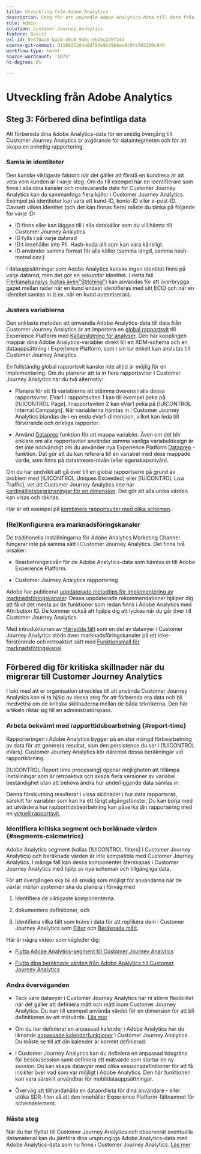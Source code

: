```yaml
---
title: Utveckling från Adobe Analytics
description: Steg för att omvandla Adobe Analytics-data till data från Customer Journey Analytics
role: Admin
solution: Customer Journey Analytics
feature: Basics
exl-id: 5e3f0aa0-ba24-48c8-948c-ebb5c270f34d
source-git-commit: 01188253d4a8d794e9cd9bbea9c0fef02180c940
workflow-type: tm+mt
source-wordcount: '1073'
ht-degree: 0%

---
```


# Utveckling från Adobe Analytics

## Steg 3: Förbered dina befintliga data

Att förbereda dina Adobe Analytics-data för en smidig övergång till Customer Journey Analytics är avgörande för dataintegriteten och för att skapa en enhetlig rapportering.

### Samla in identiteter

Den kanske viktigaste faktorn när det gäller att förstå en kundresa är att veta vem kunden är i varje steg. Om du till exempel har en identifierare som finns i alla dina kanaler och motsvarande data för Customer Journey Analytics kan du sammanfoga flera källor i Customer Journey Analytics.
Exempel på identiteter kan vara ett kund-ID, konto-ID eller e-post-ID. Oavsett vilken identitet (och det kan finnas flera) måste du tänka på följande för varje ID:

* ID finns eller kan läggas till i alla datakällor som du vill hämta till Customer Journey Analytics
* ID fylls i på varje datarad
* ID:t innehåller inte PII. Hash-koda allt som kan vara känsligt.
* ID använder samma format för alla källor (samma längd, samma hash-metod osv.)

I datauppsättningar som Adobe Analytics kanske ingen identitet finns på varje datarad, men det gör en sekundär identitet. I detta fall [Flerkanalsanalys (kallas även&quot;Stitching&quot;)](/help/stitching/overview.md) kan användas för att överbrygga gapet mellan rader när en kund endast identifieras med sitt ECID och när en identitet samlas in (t.ex. när en kund autentiseras).

### Justera variablerna

Den enklaste metoden att omvandla Adobe Analytics-data till data från Customer Journey Analytics är att importera en [global rapportsvit](https://experienceleague.adobe.com/docs/analytics/implementation/prepare/global-rs.html) till Experience Platform med [Källanslutning för analyser](https://experienceleague.adobe.com/docs/experience-platform/sources/ui-tutorials/create/adobe-applications/analytics.html). Den här kopplingen mappar dina Adobe Analytics-variabler direkt till ett XDM-schema och en datauppsättning i Experience Platform, som i sin tur enkelt kan anslutas till Customer Journey Analytics.

En fullständig global rapportsvit kanske inte alltid är möjlig för en implementering. Om du planerar att ta in flera rapportsviter i Customer Journey Analytics har du två alternativ:

* Planera för att få variablerna att stämma överens i alla dessa rapportsviter. EVar1 i rapportsviten 1 kan till exempel peka på [!UICONTROL Page]. I rapportsviten 2 kan eVar1 peka på [!UICONTROL Internal Campaign]. När variablerna hämtas in i Customer Journey Analytics blandas de i en enda eVar1-dimension, vilket kan leda till förvirrande och oriktiga rapporter.

* Använd [Dataprep](https://experienceleague.adobe.com/docs/experience-platform/data-prep/home.html) funktion för att mappa variabler. Även om det blir enklare om alla rapportsviter använder samma vanliga variabeldesign är det inte nödvändigt om du använder nya Experience Platform [Dataprep](https://experienceleague.adobe.com/docs/experience-platform/sources/ui-tutorials/create/adobe-applications/analytics.html#mapping) -funktion. Det gör att du kan referera till en variabel med dess mappade värde, som finns på datastream-nivån (eller egenskapsnivån).

Om du har undvikit att gå över till en global rapportserie på grund av problem med [!UICONTROL Uniques Exceeded] eller [!UICONTROL Low Traffic], vet att Customer Journey Analytics inte har [kardinalitetsbegränsningar för en dimension](/help/components/dimensions/high-cardinality.md). Det gör att alla unika värden kan visas och räknas.

Här är ett exempel på [kombinera rapportsviter med olika scheman](/help/use-cases/aa-data/combine-report-suites.md).

### (Re)Konfigurera era marknadsföringskanaler

De traditionella inställningarna för Adobe Analytics Marketing Channel fungerar inte på samma sätt i Customer Journey Analytics. Det finns två orsaker:

* Bearbetningsnivån för de Adobe Analytics-data som hämtas in till Adobe Experience Platform.

* Customer Journey Analytics rapportering

Adobe har publicerat [uppdaterade metodtips för implementering av marknadsföringskanaler](https://experienceleague.adobe.com/docs/analytics/components/marketing-channels/mchannel-best-practices.html). Dessa uppdaterade rekommendationer hjälper dig att få ut det mesta av de funktioner som redan finns i Adobe Analytics med Attribution IQ. De kommer också att hjälpa dig att lyckas när du går över till Customer Journey Analytics.

Med introduktionen av [Härledda fält](../data-views/derived-fields/derived-fields.md) som en del av datavyer i Customer Journey Analytics stöds även marknadsföringskanaler på ett icke-förstörande och retroaktivt sätt med [Funktionsmall för marknadsföringskanal](../data-views/derived-fields/derived-fields.md#function-templates).

## Förbered dig för kritiska skillnader när du migrerar till Customer Journey Analytics

I takt med att er organisation utvecklas till att använda Customer Journey Analytics kan ni ta hjälp av dessa steg för att förbereda era data och bli medvetna om de kritiska skillnaderna mellan de båda teknikerna. Den här artikeln riktar sig till en administratörspass.

### Arbeta bekvämt med rapporttidsbearbetning {#report-time}

Rapporteringen i Adobe Analytics bygger på en stor mängd förbearbetning av data för att generera resultat, som den persistence du ser i [!UICONTROL eVars]. Customer Journey Analytics kör däremot dessa beräkningar vid rapportkörning.

[!UICONTROL Report time processing] öppnar möjligheten att tillämpa inställningar som är retroaktiva och skapa flera versioner av variabel beständighet utan att behöva ändra hur underliggande data samlas in.

Denna förskjutning resulterar i vissa skillnader i hur data rapporteras, särskilt för variabler som kan ha ett långt utgångsfönster. Du kan börja med att utvärdera hur rapporttidsbearbetning kan påverka din rapportering med en [virtuell rapportsvit](https://experienceleague.adobe.com/docs/analytics/components/virtual-report-suites/vrs-report-time-processing.html).

### Identifiera kritiska segment och beräknade värden {#segments-calcmetrics}

Adobe Analytics segment (kallas [!UICONTROL filters] i Customer Journey Analytics) och beräknade värden är inte kompatibla med Customer Journey Analytics. I många fall kan dessa komponenter återskapas i Customer Journey Analytics med hjälp av nya scheman och tillgängliga data.

För att övergången ska bli så smidig som möjligt för användarna när de växlar mellan systemen ska du planera i förväg med

1. Identifiera de viktigaste komponenterna.

2. dokumentera definitioner, och

3. Identifiera vilka fält som krävs i data för att replikera dem i Customer Journey Analytics som [Filter](/help/components/filters/filters-overview.md) och [Beräknade mått](/help/components/calc-metrics/calc-metr-overview.md).

Här är några videor som vägleder dig:

* [Flytta Adobe Analytics-segment till Customer Journey Analytics](https://experienceleague.adobe.com/docs/customer-journey-analytics-learn/tutorials/moving-adobe-analytics-segments-to-customer-journey-analytics.html)

* [Flytta dina beräknade värden från Adobe Analytics till Customer Journey Analytics](https://experienceleague.adobe.com/docs/customer-journey-analytics-learn/tutorials/components/calc-metrics/moving-your-calculated-metrics-from-adobe-analytics-to-customer-journey-analytics.html)

### Andra överväganden

* Tack vare datavyer i Customer Journey Analytics har ni större flexibilitet när det gäller att definiera mått och mått inom Customer Journey Analytics. Du kan till exempel använda värdet för en dimension för att bli definitionen av ett mätvärde. [Läs mer](/help/use-cases/data-views/data-views-usecases.md)

* Om du har definierat en anpassad kalender i Adobe Analytics har du liknande [anpassade kalenderfunktioner](/help/components/date-ranges/custom-date-ranges.md) i Customer Journey Analytics. Du måste se till att din kalender är korrekt definierad.

* I Customer Journey Analytics kan du definiera en anpassad tidsgräns för besök/session samt definiera ett mätvärde som startar en ny session. Du kan skapa datavyer med olika sessionsdefinitioner för att få insikter över vad som var möjligt i Adobe Analytics. Den här funktionen kan vara särskilt användbar för mobildatauppsättningar.

* Överväg att tillhandahålla en dataordlista för dina användare - eller utöka SDR-filen så att den innehåller Experience Platform-fältnamnet för schemaelement.

### Nästa steg

När du har flyttat till Customer Journey Analytics och observerat eventuella datamaterial kan du jämföra dina ursprungliga Adobe Analytics-data med Adobe Analytics-data som nu finns i Customer Journey Analytics. [Läs mer](/help/troubleshooting/compare.md)
